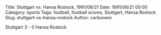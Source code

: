 Title: Stuttgart vs. Hansa Rostock, 1991/08/21
Date: 1991/08/21 00:00
Category: sports
Tags: football, football scores, Stuttgart, Hansa Rostock
Slug: stuttgart-vs-hansa-rostock
Author: carbonero


Stuttgart 3 - 0 Hansa Rostock
